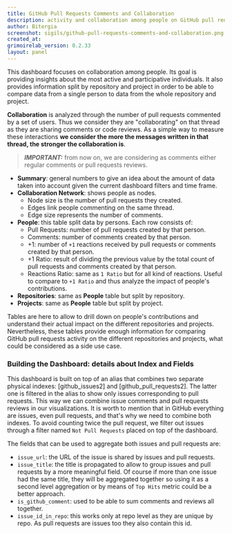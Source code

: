 ```yaml
---
title: GitHub Pull Requests Comments and Collaboration
description: activity and collaboration among people on GitHub pull requests.
author: Bitergia
screenshot: sigils/github-pull-requests-comments-and-collaboration.png
created_at: 
grimoirelab_version: 0.2.33
layout: panel
---
```


This dashboard focuses on collaboration among people. Its goal is providing insights about the
most active and participative individuals. It also provides information split by repository and
project in order to be able to compare data from a single person to data from the whole repository
and project.

**Collaboration** is analyzed through the number of pull requests commented by a set of users. Thus we
consider they are "collaborating" on that thread as they are sharing comments or code reviews. As a simple
way to measure these interactions **we consider the more the messages written in that thread, the stronger
the collaboration is**.

> **_IMPORTANT:_** from now on, we are considering as comments either regular comments or pull requests reviews.


* **Summary**: general numbers to give an idea about the amount of data taken into account given the
    current dashboard filters and time frame.
* **Collaboration Network**: shows people as nodes. 
    * Node size is the number of pull requests they created. 
    * Edges link people commenting on the same thread. 
    * Edge size represents the number of comments.
* **People**: this table split data by persons. Each row consists of:
    * Pull Requests: number of pull requests created by that person.
    * Comments: number of comments created by that person.
    * +1: number of `+1` reactions received by pull requests or comments created by that person.
    * +1 Ratio: result of dividing the previous value by the total count of pull requests and comments
     created by that person.
    * Reactions Ratio: same as `1 Ratio` but for all kind of reactions. Useful to compare to `+1 Ratio`
        and thus analyze the impact of people's contributions. 
* **Repositories**: same as **People** table but split by repository.
* **Projects**:  same as **People** table but split by project.

Tables are here to allow to drill down on people's contributions and understand their actual impact on the
different repositories and projects. Nevertheless, these tables provide
enough information for comparing GitHub pull requests activity on the different repositories and projects,
what could be considered as a side use case. 

### Building the Dashboard: details about Index and Fields

This dashboard is built on top of an alias that combines two separate physical indexes: [github_issues2] and
[github_pull_requests2]. The latter one is filtered in the alias to show only issues corresponding to
pull requests. This way we can combine issue comments and pull requests reviews in our visualizations.
It is worth to mention that in GitHub everything are issues, even pull requests, and that's why we need
to combine both indexes. To avoid counting twice the pull request, we filter out issues through a filter
named `Not Pull Requests` placed on top of the dashboard.

The fields that can be used to aggregate both issues and pull requests are:
* `issue_url`: the URL of the issue is shared by issues and pull requests. 
* `issue_title`: the title is propagated to allow to group issues and pull requests by a more meaningful field.
    Of course if more than one issue had the same title, they will be aggregated together so using it as a
    second level aggregation or by means of `Top Hits` metric could be a better approach.
* `is_github_comment`: used to be able to sum comments and reviews all together.
* `issue_id_in_repo`: this works only at repo level as they are unique by repo. As pull requests are issues too
    they also contain this id.

[github2 issues]: https://github.com/chaoss/grimoirelab-elk/tree/master/schema/github2_issues.csv
[github2 pull requests]: https://github.com/chaoss/grimoirelab-elk/tree/master/schema/github2_pull_requests.csv